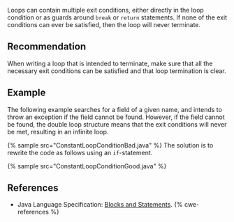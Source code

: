 Loops can contain multiple exit conditions, either directly in the loop condition or as guards around `break` or `return` statements. If none of the exit conditions can ever be satisfied, then the loop will never terminate.


## Recommendation
When writing a loop that is intended to terminate, make sure that all the necessary exit conditions can be satisfied and that loop termination is clear.


## Example
The following example searches for a field of a given name, and intends to throw an exception if the field cannot be found. However, if the field cannot be found, the double loop structure means that the exit conditions will never be met, resulting in an infinite loop.

{% sample src="ConstantLoopConditionBad.java" %}
The solution is to rewrite the code as follows using an `if`-statement.

{% sample src="ConstantLoopConditionGood.java" %}

## References
* Java Language Specification: [Blocks and Statements](https://docs.oracle.com/javase/specs/jls/se11/html/jls-14.html).
{% cwe-references %}
